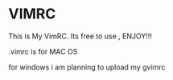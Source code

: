 # VIMRC
This is My VimRC.
Its free to use , ENJOY!!!

.vimrc is for MAC OS

for windows i am planning to upload my gvimrc
